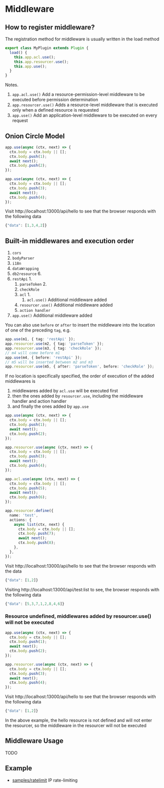 # Middleware

## How to register middleware?

The registration method for middleware is usually written in the load method

```ts
export class MyPlugin extends Plugin {
  load() {
    this.app.acl.use();
    this.app.resourcer.use();
    this.app.use();
  }
}
```

Notes.

1. `app.acl.use()` Add a resource-permission-level middleware to be executed before permission determination
2. `app.resourcer.use()` Adds a resource-level middleware that is executed only when a defined resource is requested
3. `app.use()` Add an application-level middleware to be executed on every request

## Onion Circle Model

```ts
app.use(async (ctx, next) => {
  ctx.body = ctx.body || [];
  ctx.body.push(1);
  await next();
  ctx.body.push(2);
});

app.use(async (ctx, next) => {
  ctx.body = ctx.body || [];
  ctx.body.push(3);
  await next();
  ctx.body.push(4);
});
```

Visit http://localhost:13000/api/hello to see that the browser responds with the following data

```js
{"data": [1,3,4,2]}
```

## Built-in middlewares and execution order

1. `cors`
2. `bodyParser`
3. `i18n`
4. `dataWrapping`
5. `db2resource` 6.
6. `restApi` 1.
   1. `parseToken` 2.
   2. `checkRole`
   3. `acl` 1.
      1. `acl.use()` Additional middleware added
   4. `resourcer.use()` Additional middleware added
   5. `action handler`
7. `app.use()` Additional middleware added

You can also use `before` or `after` to insert the middleware into the location of one of the preceding `tag`, e.g.

```ts
app.use(m1, { tag: 'restApi' });
app.resourcer.use(m2, { tag: 'parseToken' });
app.resourcer.use(m3, { tag: 'checkRole' });
// m4 will come before m1
app.use(m4, { before: 'restApi' });
// m5 will be inserted between m2 and m3
app.resourcer.use(m5, { after: 'parseToken', before: 'checkRole' });
```

If no location is specifically specified, the order of execution of the added middlewares is

1. middlewares added by `acl.use` will be executed first
2. then the ones added by `resourcer.use`, including the middleware handler and action handler
3. and finally the ones added by `app.use`

```ts
app.use(async (ctx, next) => {
  ctx.body = ctx.body || [];
  ctx.body.push(1);
  await next();
  ctx.body.push(2);
});

app.resourcer.use(async (ctx, next) => {
  ctx.body = ctx.body || [];
  ctx.body.push(3);
  await next();
  ctx.body.push(4);
});

app.acl.use(async (ctx, next) => {
  ctx.body = ctx.body || [];
  ctx.body.push(5);
  await next();
  ctx.body.push(6);
});

app.resourcer.define({
  name: 'test',
  actions: {
    async list(ctx, next) {
      ctx.body = ctx.body || [];
      ctx.body.push(7);
      await next();
      ctx.body.push(8);
    },
  },
});
```

Visit http://localhost:13000/api/hello to see that the browser responds with the data

```js
{"data": [1,2]}
```

Visiting http://localhost:13000/api/test:list to see, the browser responds with the following data

```js
{"data": [5,3,7,1,2,8,4,6]}
```

### Resource undefined, middlewares added by resourcer.use() will not be executed

```ts
app.use(async (ctx, next) => {
  ctx.body = ctx.body || [];
  ctx.body.push(1);
  await next();
  ctx.body.push(2);
});

app.resourcer.use(async (ctx, next) => {
  ctx.body = ctx.body || [];
  ctx.body.push(3);
  await next();
  ctx.body.push(4);
});
```

Visit http://localhost:13000/api/hello to see that the browser responds with the following data

```js
{"data": [1,2]}
```

In the above example, the hello resource is not defined and will not enter the resourcer, so the middleware in the resourcer will not be executed

## Middleware Usage

TODO

## Example

- [samples/ratelimit](https://github.com/nocobase/nocobase/blob/main/packages/samples/ratelimit/) IP rate-limiting
